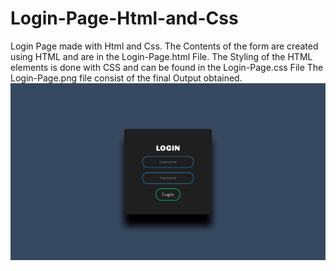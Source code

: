 # Login-Page-Html-and-Css
Login Page made with Html and Css.
The Contents of the form are created using HTML and are in the Login-Page.html File.
The Styling of the HTML elements is done with CSS and can be found in the Login-Page.css File
The Login-Page.png file consist of the final Output obtained.
![](LoginForm.png)
